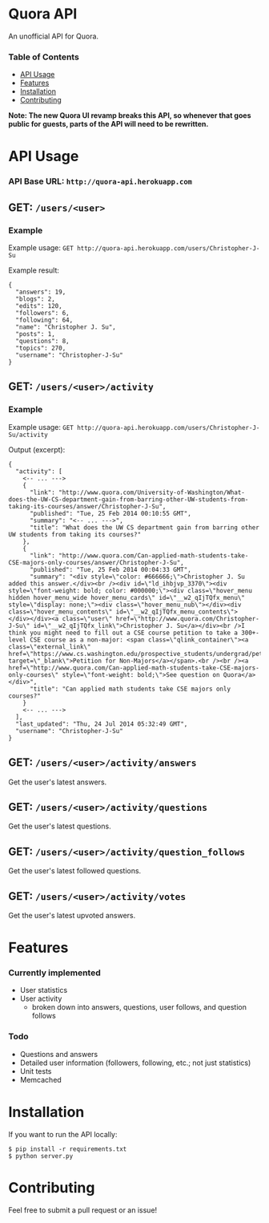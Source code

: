 Quora API
=========

An unofficial API for Quora.

### Table of Contents
* [API Usage](#api-usage)
* [Features](#features)
* [Installation](#installation)
* [Contributing](#contributing)

**Note: The new Quora UI revamp breaks this API, so whenever that goes public for guests, parts of the API will need to be rewritten.**

# API Usage
### API Base URL: `http://quora-api.herokuapp.com`

## GET: `/users/<user>`
### Example
Example usage: `GET http://quora-api.herokuapp.com/users/Christopher-J-Su`

Example result:

    {
      "answers": 19, 
      "blogs": 2, 
      "edits": 120, 
      "followers": 6, 
      "following": 64, 
      "name": "Christopher J. Su", 
      "posts": 1, 
      "questions": 8, 
      "topics": 270, 
      "username": "Christopher-J-Su"
    }

## GET: `/users/<user>/activity`
### Example
Example usage: `GET http://quora-api.herokuapp.com/users/Christopher-J-Su/activity`

Output (excerpt):

    {
      "activity": [
        <-- ... --->
        {
          "link": "http://www.quora.com/University-of-Washington/What-does-the-UW-CS-department-gain-from-barring-other-UW-students-from-taking-its-courses/answer/Christopher-J-Su", 
          "published": "Tue, 25 Feb 2014 00:10:55 GMT", 
          "summary": "<-- ... --->", 
          "title": "What does the UW CS department gain from barring other UW students from taking its courses?"
        }, 
        {
          "link": "http://www.quora.com/Can-applied-math-students-take-CSE-majors-only-courses/answer/Christopher-J-Su", 
          "published": "Tue, 25 Feb 2014 00:04:33 GMT", 
          "summary": "<div style=\"color: #666666;\">Christopher J. Su added this answer.</div><br /><div id=\"ld_ihbjvp_3370\"><div style=\"font-weight: bold; color: #000000;\"><div class=\"hover_menu hidden hover_menu_wide hover_menu_cards\" id=\"__w2_qIjTQfx_menu\" style=\"display: none;\"><div class=\"hover_menu_nub\"></div><div class=\"hover_menu_contents\" id=\"__w2_qIjTQfx_menu_contents\"> </div></div><a class=\"user\" href=\"http://www.quora.com/Christopher-J-Su\" id=\"__w2_qIjTQfx_link\">Christopher J. Su</a></div><br />I think you might need to fill out a CSE course petition to take a 300+-level CSE course as a non-major: <span class=\"qlink_container\"><a class=\"external_link\" href=\"https://www.cs.washington.edu/prospective_students/undergrad/petition/\" target=\"_blank\">Petition for Non-Majors</a></span>.<br /><br /><a href=\"http://www.quora.com/Can-applied-math-students-take-CSE-majors-only-courses\" style=\"font-weight: bold;\">See question on Quora</a></div>", 
          "title": "Can applied math students take CSE majors only courses?"
        }
        <-- ... --->
      ], 
      "last_updated": "Thu, 24 Jul 2014 05:32:49 GMT", 
      "username": "Christopher-J-Su"
    }

## GET: `/users/<user>/activity/answers`
Get the user's latest answers.

## GET: `/users/<user>/activity/questions`
Get the user's latest questions.

## GET: `/users/<user>/activity/question_follows`
Get the user's latest followed questions.

## GET: `/users/<user>/activity/votes`
Get the user's latest upvoted answers.

# Features
### Currently implemented
* User statistics
* User activity
  * broken down into answers, questions, user follows, and question follows

### Todo
* Questions and answers
* Detailed user information (followers, following, etc.; not just statistics)
* Unit tests
* Memcached

# Installation
If you want to run the API locally:

    $ pip install -r requirements.txt
    $ python server.py

# Contributing
Feel free to submit a pull request or an issue!